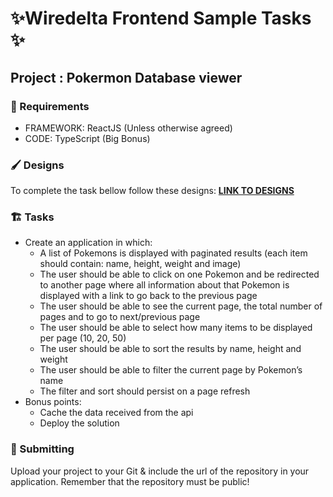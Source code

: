 # ✨Wiredelta Frontend Sample Tasks ✨
## Project : Pokermon Database viewer

### 🚨 Requirements
- FRAMEWORK: ReactJS (Unless otherwise agreed)
- CODE: TypeScript (Big Bonus)

### 🖌️ Designs
To complete the task bellow follow these designs:
**[LINK TO DESIGNS](https://www.npmjs.com/package/express)**

### 🏗️ Tasks
- Create an application in which:
  - A list of Pokemons is displayed with paginated results (each item should contain: name, height, weight and image)
  - The user should be able to click on one Pokemon and be redirected to another page where all information about that Pokemon is displayed with a link to go back to the previous page
  - The user should be able to see the current page, the total number of pages and to go to next/previous page
  - The user should be able to select how many items to be displayed per page (10, 20, 50)
  - The user should be able to sort the results by name, height and weight
  - The user should be able to filter the current page by Pokemon’s name
  - The filter and sort should persist on a page refresh 
- Bonus points: 
  - Cache the data received from the api
  - Deploy the solution  

### 📨 Submitting
Upload your project to your Git & include the url of the repository in your application. Remember that the repository must be public!
